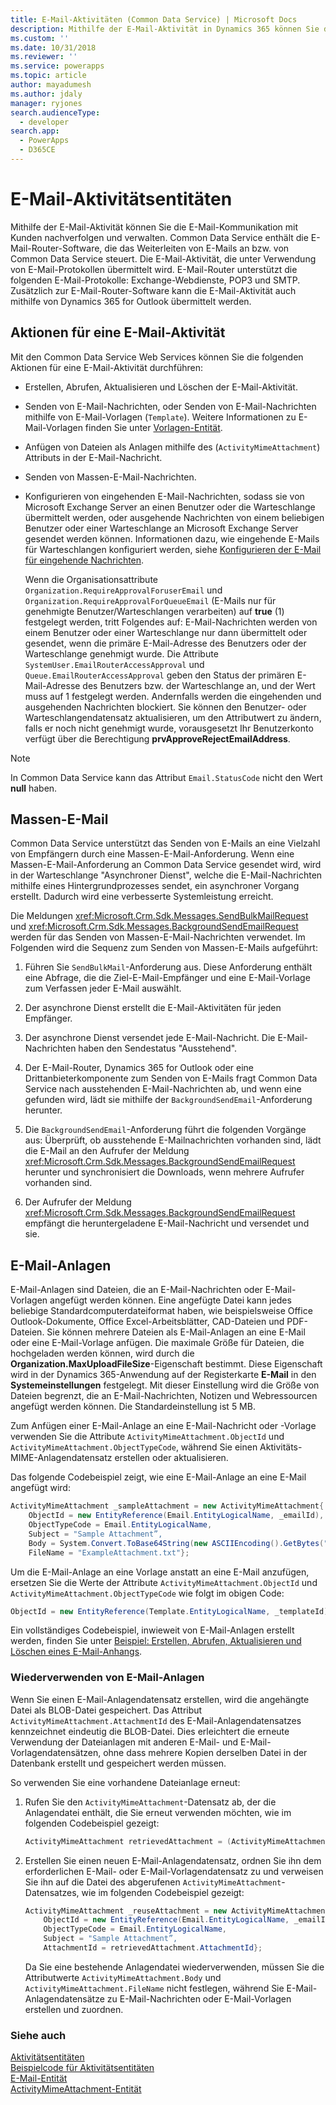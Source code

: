 ```yaml
---
title: E-Mail-Aktivitäten (Common Data Service) | Microsoft Docs
description: Mithilfe der E-Mail-Aktivität in Dynamics 365 können Sie die E-Mail-Kommunikation mit Kunden nachverfolgen und verwalten.
ms.custom: ''
ms.date: 10/31/2018
ms.reviewer: ''
ms.service: powerapps
ms.topic: article
author: mayadumesh
ms.author: jdaly
manager: ryjones
search.audienceType:
  - developer
search.app:
  - PowerApps
  - D365CE
---
```

# <a name="email-activity-entities"></a>E-Mail-Aktivitätsentitäten

Mithilfe der E-Mail-Aktivität können Sie die E-Mail-Kommunikation mit Kunden nachverfolgen und verwalten. Common Data Service enthält die E-Mail-Router-Software, die das Weiterleiten von E-Mails an bzw. von Common Data Service steuert. Die E-Mail-Aktivität, die unter Verwendung von E-Mail-Protokollen übermittelt wird. E-Mail-Router unterstützt die folgenden E-Mail-Protokolle: Exchange-Webdienste, POP3 und SMTP. Zusätzlich zur E-Mail-Router-Software kann die E-Mail-Aktivität auch mithilfe von Dynamics 365 for Outlook übermittelt werden.  
  
<a name="Actions"></a>   

## <a name="actions-on-an-email-activity"></a>Aktionen für eine E-Mail-Aktivität  
 Mit den Common Data Service Web Services können Sie die folgenden Aktionen für eine E-Mail-Aktivität durchführen:  
  
- Erstellen, Abrufen, Aktualisieren und Löschen der E-Mail-Aktivität.  
  
- Senden von E-Mail-Nachrichten, oder Senden von E-Mail-Nachrichten mithilfe von E-Mail-Vorlagen (`Template`). Weitere Informationen zu E-Mail-Vorlagen finden Sie unter [Vorlagen-Entität](/reference/entities/template.md).  
  
- Anfügen von Dateien als Anlagen mithilfe des (`ActivityMimeAttachment`) Attributs in der E-Mail-Nachricht.  
  
- Senden von Massen-E-Mail-Nachrichten.  
  
- Konfigurieren von eingehenden E-Mail-Nachrichten, sodass sie von Microsoft Exchange Server an einen Benutzer oder die Warteschlange übermittelt werden, oder ausgehende Nachrichten von einem beliebigen Benutzer oder einer Warteschlange an Microsoft Exchange Server gesendet werden können. Informationen dazu, wie eingehende E-Mails für Warteschlangen konfiguriert werden, siehe [Konfigurieren der E-Mail für eingehende Nachrichten](/dynamics365/customer-engagement/developer/configure-email-incoming-messages).  
  
   Wenn die Organisationsattribute `Organization.RequireApprovalForuserEmail` und `Organization.RequireApprovalForQueueEmail` (E-Mails nur für genehmigte Benutzer/Warteschlangen verarbeiten) auf **true** (1) festgelegt werden, tritt Folgendes auf: E-Mail-Nachrichten werden von einem Benutzer oder einer Warteschlange nur dann übermittelt oder gesendet, wenn die primäre E-Mail-Adresse des Benutzers oder der Warteschlange genehmigt wurde. Die Attribute `SystemUser.EmailRouterAccessApproval` und `Queue.EmailRouterAccessApproval` geben den Status der primären E-Mail-Adresse des Benutzers bzw. der Warteschlange an, und der Wert muss auf 1 festgelegt werden. Andernfalls werden die eingehenden und ausgehenden Nachrichten blockiert. Sie können den Benutzer- oder Warteschlangendatensatz aktualisieren, um den Attributwert zu ändern, falls er noch nicht genehmigt wurde, vorausgesetzt Ihr Benutzerkonto verfügt über die Berechtigung **prvApproveRejectEmailAddress**.
  
> [!NOTE]
>  In Common Data Service kann das Attribut `Email.StatusCode` nicht den Wert **null** haben.  
  
<a name="BulkE-Mail"></a>   

## <a name="bulk-email"></a>Massen-E-Mail  
 Common Data Service unterstützt das Senden von E-Mails an eine Vielzahl von Empfängern durch eine Massen-E-Mail-Anforderung. Wenn eine Massen-E-Mail-Anforderung an Common Data Service gesendet wird, wird in der Warteschlange "Asynchroner Dienst", welche die E-Mail-Nachrichten mithilfe eines Hintergrundprozesses sendet, ein asynchroner Vorgang erstellt. Dadurch wird eine verbesserte Systemleistung erreicht.  
  
 Die Meldungen <xref:Microsoft.Crm.Sdk.Messages.SendBulkMailRequest> und <xref:Microsoft.Crm.Sdk.Messages.BackgroundSendEmailRequest> werden für das Senden von Massen-E-Mail-Nachrichten verwendet. Im Folgenden wird die Sequenz zum Senden von Massen-E-Mails aufgeführt:  
  
1. Führen Sie `SendBulkMail`-Anforderung aus. Diese Anforderung enthält eine Abfrage, die die Ziel-E-Mail-Empfänger und eine E-Mail-Vorlage zum Verfassen jeder E-Mail auswählt.  
  
2. Der asynchrone Dienst erstellt die E-Mail-Aktivitäten für jeden Empfänger.  
  
3. Der asynchrone Dienst versendet jede E-Mail-Nachricht. Die E-Mail-Nachrichten haben den Sendestatus "Ausstehend".  
  
4. Der E-Mail-Router, Dynamics 365 for Outlook oder eine Drittanbieterkomponente zum Senden von E-Mails fragt Common Data Service nach ausstehenden E-Mail-Nachrichten ab, und wenn eine gefunden wird, lädt sie mithilfe der `BackgroundSendEmail`-Anforderung herunter.  
  
5. Die `BackgroundSendEmail`-Anforderung führt die folgenden Vorgänge aus: Überprüft, ob ausstehende E-Mailnachrichten vorhanden sind, lädt die E-Mail an den Aufrufer der Meldung <xref:Microsoft.Crm.Sdk.Messages.BackgroundSendEmailRequest> herunter und synchronisiert die Downloads, wenn mehrere Aufrufer vorhanden sind.  
  
6. Der Aufrufer der Meldung <xref:Microsoft.Crm.Sdk.Messages.BackgroundSendEmailRequest> empfängt die heruntergeladene E-Mail-Nachricht und versendet und sie.  
  
<a name="E-MailAttachments"></a>   
## <a name="email-attachments"></a>E-Mail-Anlagen  
 E-Mail-Anlagen sind Dateien, die an E-Mail-Nachrichten oder E-Mail-Vorlagen angefügt werden können. Eine angefügte Datei kann jedes beliebige Standardcomputerdateiformat haben, wie beispielsweise Office Outlook-Dokumente, Office Excel-Arbeitsblätter, CAD-Dateien und PDF-Dateien. Sie können mehrere Dateien als E-Mail-Anlagen an eine E-Mail oder eine E-Mail-Vorlage anfügen. Die maximale Größe für Dateien, die hochgeladen werden können, wird durch die **Organization.MaxUploadFileSize**-Eigenschaft bestimmt. Diese Eigenschaft wird in der Dynamics 365-Anwendung auf der Registerkarte **E-Mail** in den **Systemeinstellungen** festgelegt. Mit dieser Einstellung wird die Größe von Dateien begrenzt, die an E-Mail-Nachrichten, Notizen und Webressourcen angefügt werden können. Die Standardeinstellung ist 5 MB. 
  
 Zum Anfügen einer E-Mail-Anlage an eine E-Mail-Nachricht oder -Vorlage verwenden Sie die Attribute `ActivityMimeAttachment.ObjectId` und `ActivityMimeAttachment.ObjectTypeCode`, während Sie einen Aktivitäts-MIME-Anlagendatensatz erstellen oder aktualisieren.  
  
 Das folgende Codebeispiel zeigt, wie eine E-Mail-Anlage an eine E-Mail angefügt wird:  
  
```csharp  
ActivityMimeAttachment _sampleAttachment = new ActivityMimeAttachment{  
    ObjectId = new EntityReference(Email.EntityLogicalName, _emailId),  
    ObjectTypeCode = Email.EntityLogicalName,  
    Subject = "Sample Attachment”,  
    Body = System.Convert.ToBase64String(new ASCIIEncoding().GetBytes("Example Attachment")),  
    FileName = "ExampleAttachment.txt"};  
```  
  
 Um die E-Mail-Anlage an eine Vorlage anstatt an eine E-Mail anzufügen, ersetzen Sie die Werte der Attribute `ActivityMimeAttachment.ObjectId` und `ActivityMimeAttachment.ObjectTypeCode` wie folgt im obigen Code:  
  
```csharp  
ObjectId = new EntityReference(Template.EntityLogicalName, _templateId), ObjectTypeCode = Template.EntityLogicalName,  
```  
  
 Ein vollständiges Codebeispiel, inwieweit von E-Mail-Anlagen erstellt werden, finden Sie unter [Beispiel: Erstellen, Abrufen, Aktualisieren und Löschen eines E-Mail-Anhangs](/dynamics365/customer-engagement/developer/sample-create-retrieve-update-delete-email-attachment).  
  
### <a name="reusing-email-attachments"></a>Wiederverwenden von E-Mail-Anlagen  
 Wenn Sie einen E-Mail-Anlagendatensatz erstellen, wird die angehängte Datei als BLOB-Datei gespeichert. Das Attribut `ActivityMimeAttachment.AttachmentId` des E-Mail-Anlagendatensatzes kennzeichnet eindeutig die BLOB-Datei. Dies erleichtert die erneute Verwendung der Dateianlagen mit anderen E-Mail- und E-Mail-Vorlagendatensätzen, ohne dass mehrere Kopien derselben Datei in der Datenbank erstellt und gespeichert werden müssen.  
  
 So verwenden Sie eine vorhandene Dateianlage erneut:  
  
1.  Rufen Sie den `ActivityMimeAttachment`-Datensatz ab, der die Anlagendatei enthält, die Sie erneut verwenden möchten, wie im folgenden Codebeispiel gezeigt:  
  
    ```csharp  
    ActivityMimeAttachment retrievedAttachment = (ActivityMimeAttachment)_serviceProxy.Retrieve(ActivityMimeAttachment.EntityLogicalName, _emailAttachmentId, new ColumnSet(true));  
    ```  
  
2.  Erstellen Sie einen neuen E-Mail-Anlagendatensatz, ordnen Sie ihn dem erforderlichen E-Mail- oder E-Mail-Vorlagendatensatz zu und verweisen Sie ihn auf die Datei des abgerufenen `ActivityMimeAttachment`-Datensatzes, wie im folgenden Codebeispiel gezeigt:  
  
    ```csharp  
    ActivityMimeAttachment _reuseAttachment = new ActivityMimeAttachment{  
        ObjectId = new EntityReference(Email.EntityLogicalName, _emailId),  
        ObjectTypeCode = Email.EntityLogicalName,  
        Subject = "Sample Attachment”,  
        AttachmentId = retrievedAttachment.AttachmentId};  
    ```  
  
     Da Sie eine bestehende Anlagendatei wiederverwenden, müssen Sie die Attributwerte `ActivityMimeAttachment.Body` und `ActivityMimeAttachment.FileName` nicht festlegen, während Sie E-Mail-Anlagendatensätze zu E-Mail-Nachrichten oder E-Mail-Vorlagen erstellen und zuordnen.  
  
### <a name="see-also"></a>Siehe auch  
 [Aktivitätsentitäten](activity-entities.md)   
 [Beispielcode für Aktivitätsentitäten](/dynamics365/customer-engagement/developer/sample-code-activity-entities)   
 [E-Mail-Entität](/reference/entities/email.md)   
 [ActivityMimeAttachment-Entität](/reference/entities/activitymimeattachment.md)
